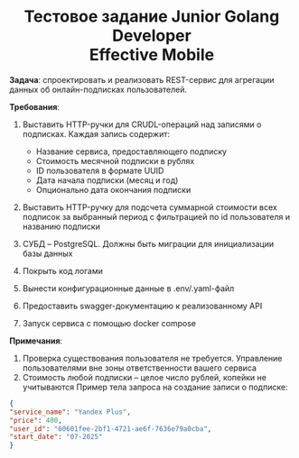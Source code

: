 <h1 align="center">
    Тестовое задание Junior Golang Developer <br> Effective Mobile
</h1>

**Задача**: спроектировать и реализовать REST-сервис для агрегации данных об онлайн-подписках пользователей.

**Требования**:

1. Выставить HTTP-ручки для CRUDL-операций над записями о подписках. Каждая запись содержит:

   * Название сервиса, предоставляющего подписку
   * Стоимость месячной подписки в рублях
   * ID пользователя в формате UUID
   * Дата начала подписки (месяц и год)
   * Опционально дата окончания подписки
2. Выставить HTTP-ручку для подсчета суммарной стоимости всех подписок за выбранный период с фильтрацией по id пользователя и названию подписки
3. СУБД – PostgreSQL. Должны быть миграции для инициализации базы данных
4. Покрыть код логами
5. Вынести конфигурационные данные в .env/.yaml-файл
6. Предоставить swagger-документацию к реализованному API
7. Запуск сервиса с помощью docker compose

**Примечания**:

1. Проверка существования пользователя не требуется. Управление пользователями вне зоны ответственности вашего сервиса
2. Стоимость любой подписки – целое число рублей, копейки не учитываются
   Пример тела запроса на создание записи о подписке:

```json
{
"service_name": "Yandex Plus",
"price": 400,
"user_id": "60601fee-2bf1-4721-ae6f-7636e79a0cba",
"start_date": "07-2025"
}
```
